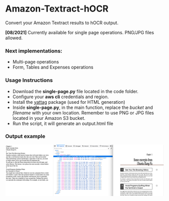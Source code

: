 # Amazon-Textract-hOCR
Convert your Amazon Textract results to hOCR output. 

**[08/2021]** Currently available for single page operations. PNG/JPG files allowed. 

### Next implementations:
- Multi-page operations
- Form, Tables and Expenses operations

### Usage Instructions

- Download the **single-page.py** file located in the code folder.
- Configure your **aws cli** credentials and region.
- Install the [yattag](https://www.yattag.org/download-install) package (used for HTML generation)
- Inside **single-page.py**, in the main function, replace the *bucket* and *filename* with your own location. Remember to use PNG or JPG files located in your Amazon S3 bucket.
- Run the script, it will generate an output.html file

### Output example
![Example]( images/textract-hocr-example.png)

